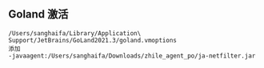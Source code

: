 



## Goland 激活

```
/Users/sanghaifa/Library/Application\ Support/JetBrains/GoLand2021.3/goland.vmoptions
添加
-javaagent:/Users/sanghaifa/Downloads/zhile_agent_po/ja-netfilter.jar
```



